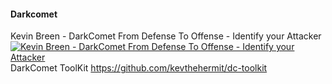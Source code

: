 #### Darkcomet

Kevin Breen - DarkComet From Defense To Offense - Identify your Attacker
[![Kevin Breen - DarkComet From Defense To Offense - Identify your Attacker](http://img.youtube.com/vi/tRM6HrW7BAc/0.jpg)](https://youtu.be/tRM6HrW7BAc "Video Title")
DarkComet ToolKit
https://github.com/kevthehermit/dc-toolkit
